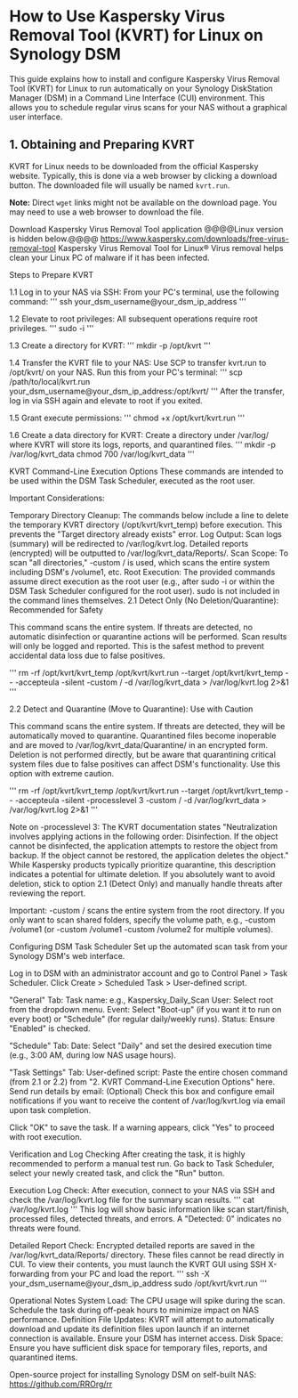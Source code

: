 # How to Use Kaspersky Virus Removal Tool (KVRT) for Linux on Synology DSM

This guide explains how to install and configure Kaspersky Virus Removal Tool (KVRT) for Linux to run automatically on your Synology DiskStation Manager (DSM) in a Command Line Interface (CUI) environment. This allows you to schedule regular virus scans for your NAS without a graphical user interface.

## 1. Obtaining and Preparing KVRT

KVRT for Linux needs to be downloaded from the official Kaspersky website. Typically, this is done via a web browser by clicking a download button. The downloaded file will usually be named `kvrt.run`.

**Note:** Direct `wget` links might not be available on the download page. You may need to use a web browser to download the file.

Download Kaspersky Virus Removal Tool application
@@@@Linux version is hidden below.@@@@
https://www.kaspersky.com/downloads/free-virus-removal-tool
Kaspersky Virus Removal Tool
for Linux®
Virus removal helps clean your Linux PC of malware if it has been infected.

Steps to Prepare KVRT

1.1 Log in to your NAS via SSH:
From your PC's terminal, use the following command:
'''
ssh your_dsm_username@your_dsm_ip_address
'''

1.2 Elevate to root privileges:
All subsequent operations require root privileges.
'''
sudo -i
'''

1.3 Create a directory for KVRT:
'''
mkdir -p /opt/kvrt
'''

1.4 Transfer the KVRT file to your NAS:
Use SCP to transfer kvrt.run to /opt/kvrt/ on your NAS. Run this from your PC's terminal:
'''
scp /path/to/local/kvrt.run your_dsm_username@your_dsm_ip_address:/opt/kvrt/
'''
After the transfer, log in via SSH again and elevate to root if you exited.

1.5 Grant execute permissions:
'''
chmod +x /opt/kvrt/kvrt.run
'''

1.6 Create a data directory for KVRT:
Create a directory under /var/log/ where KVRT will store its logs, reports, and quarantined files.
'''
mkdir -p /var/log/kvrt_data
chmod 700 /var/log/kvrt_data
'''

KVRT Command-Line Execution Options
These commands are intended to be used within the DSM Task Scheduler, executed as the root user.

Important Considerations:

Temporary Directory Cleanup: The commands below include a line to delete the temporary KVRT directory (/opt/kvrt/kvrt_temp) before execution. This prevents the "Target directory already exists" error.
Log Output: Scan logs (summary) will be redirected to /var/log/kvrt.log. Detailed reports (encrypted) will be outputted to /var/log/kvrt_data/Reports/.
Scan Scope: To scan "all directories," -custom / is used, which scans the entire system including DSM's /volume1, etc.
Root Execution: The provided commands assume direct execution as the root user (e.g., after sudo -i or within the DSM Task Scheduler configured for the root user). sudo is not included in the command lines themselves.
2.1 Detect Only (No Deletion/Quarantine): Recommended for Safety

This command scans the entire system. If threats are detected, no automatic disinfection or quarantine actions will be performed. Scan results will only be logged and reported. This is the safest method to prevent accidental data loss due to false positives.

'''
rm -rf /opt/kvrt/kvrt_temp
/opt/kvrt/kvrt.run --target /opt/kvrt/kvrt_temp -- -accepteula -silent -custom / -d /var/log/kvrt_data > /var/log/kvrt.log 2>&1
'''

2.2 Detect and Quarantine (Move to Quarantine): Use with Caution

This command scans the entire system. If threats are detected, they will be automatically moved to quarantine. Quarantined files become inoperable and are moved to /var/log/kvrt_data/Quarantine/ in an encrypted form. Deletion is not performed directly, but be aware that quarantining critical system files due to false positives can affect DSM's functionality. Use this option with extreme caution.

'''
rm -rf /opt/kvrt/kvrt_temp
/opt/kvrt/kvrt.run --target /opt/kvrt/kvrt_temp -- -accepteula -silent -processlevel 3 -custom / -d /var/log/kvrt_data > /var/log/kvrt.log 2>&1
'''

Note on -processlevel 3: The KVRT documentation states "Neutralization involves applying actions in the following order: Disinfection. If the object cannot be disinfected, the application attempts to restore the object from backup. If the object cannot be restored, the application deletes the object." While Kaspersky products typically prioritize quarantine, this description indicates a potential for ultimate deletion. If you absolutely want to avoid deletion, stick to option 2.1 (Detect Only) and manually handle threats after reviewing the report.

Important: -custom / scans the entire system from the root directory. If you only want to scan shared folders, specify the volume path, e.g., -custom /volume1 (or -custom /volume1 -custom /volume2 for multiple volumes).

Configuring DSM Task Scheduler
Set up the automated scan task from your Synology DSM's web interface.

Log in to DSM with an administrator account and go to Control Panel > Task Scheduler.
Click Create > Scheduled Task > User-defined script.

"General" Tab:
Task name: e.g., Kaspersky_Daily_Scan
User: Select root from the dropdown menu.
Event: Select "Boot-up" (if you want it to run on every boot) or "Schedule" (for regular daily/weekly runs).
Status: Ensure "Enabled" is checked.

"Schedule" Tab:
Date: Select "Daily" and set the desired execution time (e.g., 3:00 AM, during low NAS usage hours).

"Task Settings" Tab:
User-defined script: Paste the entire chosen command (from 2.1 or 2.2) from "2. KVRT Command-Line Execution Options" here.
Send run details by email: (Optional) Check this box and configure email notifications if you want to receive the content of /var/log/kvrt.log via email upon task completion.

Click "OK" to save the task. If a warning appears, click "Yes" to proceed with root execution.

Verification and Log Checking
After creating the task, it is highly recommended to perform a manual test run. Go back to Task Scheduler, select your newly created task, and click the "Run" button.

Execution Log Check: After execution, connect to your NAS via SSH and check the /var/log/kvrt.log file for the summary scan results.
'''
cat /var/log/kvrt.log
'''
This log will show basic information like scan start/finish, processed files, detected threats, and errors. A "Detected: 0" indicates no threats were found.

Detailed Report Check: Encrypted detailed reports are saved in the /var/log/kvrt_data/Reports/ directory. These files cannot be read directly in CUI. To view their contents, you must launch the KVRT GUI using SSH X-forwarding from your PC and load the report.
'''
ssh -X your_dsm_username@your_dsm_ip_address
sudo /opt/kvrt/kvrt.run
'''

Operational Notes
System Load: The CPU usage will spike during the scan. Schedule the task during off-peak hours to minimize impact on NAS performance.
Definition File Updates: KVRT will attempt to automatically download and update its definition files upon launch if an internet connection is available. Ensure your DSM has internet access.
Disk Space: Ensure you have sufficient disk space for temporary files, reports, and quarantined items.

Open-source project for installing Synology DSM on self-built NAS:
https://github.com/RROrg/rr
